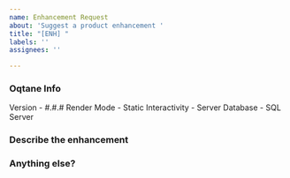 ```yaml
---
name: Enhancement Request
about: 'Suggest a product enhancement '
title: "[ENH] "
labels: ''
assignees: ''

---
```


### Oqtane Info

Version - #.#.#
Render Mode - Static 
Interactivity - Server
Database - SQL Server

### Describe the enhancement


### Anything else?
